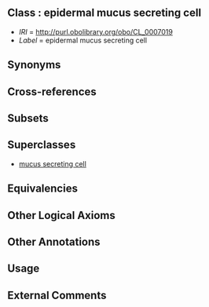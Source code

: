
## Class : epidermal mucus secreting cell

 * *IRI* = http://purl.obolibrary.org/obo/CL_0007019
 * *Label* = epidermal mucus secreting cell

## Synonyms


## Cross-references


## Subsets


## Superclasses

 * [mucus secreting cell](../../CL/19/CL_0000319.md)

## Equivalencies


## Other Logical Axioms


## Other Annotations


## Usage


## External Comments

